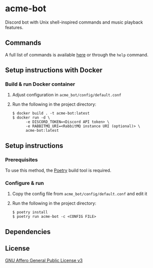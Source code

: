 # acme-bot

Discord bot with Unix shell-inspired commands and music playback features.

Commands
--------

A full list of commands is available [here](docs/commands.md) or through the `help` command.

Setup instructions with Docker
-----------

### Build & run Docker container

1. Adjust configuration in `acme_bot/config/default.conf`
2. Run the following in the project directory:

    ```console
    $ docker build . -t acme-bot:latest
    $ docker run -d \
          -e DISCORD_TOKEN=<Discord API token> \
          -e RABBITMQ_URI=<RabbitMQ instance URI (optional)> \
          acme-bot:latest
    ```

Setup instructions
-----------

### Prerequisites

To use this method, the [Poetry](https://python-poetry.org) build tool is required.

### Configure & run

1. Copy the config file from `acme_bot/config/default.conf` and edit it
2. Run the following in the project directory:

    ```console
    $ poetry install
    $ poetry run acme-bot -c <CONFIG FILE>
    ```

Dependencies
------------

License
-------

[GNU Affero General Public License v3](https://opensource.org/licenses/AGPL-3.0)
